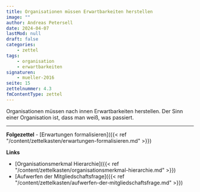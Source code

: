 ```yaml
---
title: Organisationen müssen Erwartbarkeiten herstellen
image: ""
author: Andreas Petersell
date: 2024-04-07
lastMod: null
draft: false
categories:
    - zettel
tags:
    - organisation
    - erwartbarkeiten
signaturen:
    - mueller-2016
seite: 15
zettelnummer: 4.3
fmContentType: zettel
---
```


Organisationen müssen nach innen Erwartbarkeiten herstellen. Der Sinn einer Organisation ist, dass man weiß, was passiert.
<!--more-->
***

**Folgezettel** - [Erwartungen formalisieren]({{< ref "/content/zettelkasten/erwartungen-formalisieren.md" >}})

**Links**

- [Organisationsmerkmal Hierarchie]({{< ref "/content/zettelkasten/organisationsmerkmal-hierarchie.md" >}})
- [Aufwerfen der Mitgliedschaftsfrage]({{< ref "/content/zettelkasten/aufwerfen-der-mitgliedschaftsfrage.md" >}})